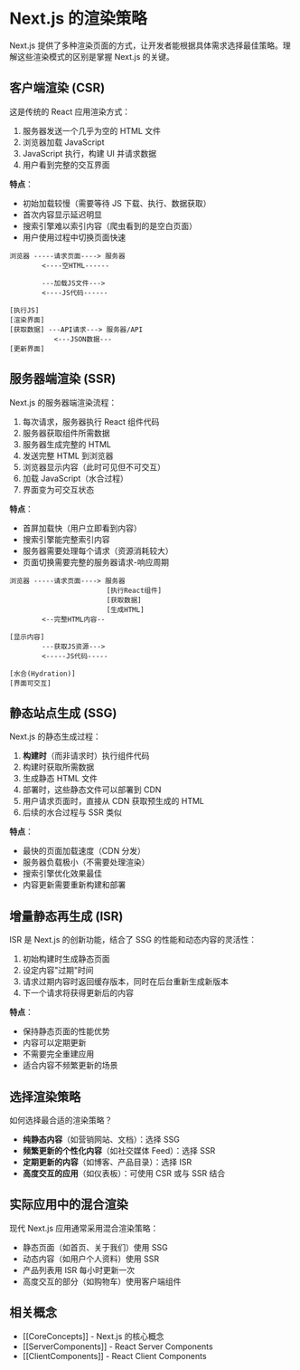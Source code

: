 # Next.js 的渲染策略

Next.js 提供了多种渲染页面的方式，让开发者能根据具体需求选择最佳策略。理解这些渲染模式的区别是掌握 Next.js 的关键。

## 客户端渲染 (CSR)

这是传统的 React 应用渲染方式：

1. 服务器发送一个几乎为空的 HTML 文件
2. 浏览器加载 JavaScript
3. JavaScript 执行，构建 UI 并请求数据
4. 用户看到完整的交互界面

**特点**：

- 初始加载较慢（需要等待 JS 下载、执行、数据获取）
- 首次内容显示延迟明显
- 搜索引擎难以索引内容（爬虫看到的是空白页面）
- 用户使用过程中切换页面快速

```
浏览器 -----请求页面----> 服务器
        <----空HTML------

        ---加载JS文件--->
        <----JS代码------

[执行JS]
[渲染界面]
[获取数据] ---API请求---> 服务器/API
           <---JSON数据---
[更新界面]
```

## 服务器端渲染 (SSR)

Next.js 的服务器端渲染流程：

1. 每次请求，服务器执行 React 组件代码
2. 服务器获取组件所需数据
3. 服务器生成完整的 HTML
4. 发送完整 HTML 到浏览器
5. 浏览器显示内容（此时可见但不可交互）
6. 加载 JavaScript（水合过程）
7. 界面变为可交互状态

**特点**：

- 首屏加载快（用户立即看到内容）
- 搜索引擎能完整索引内容
- 服务器需要处理每个请求（资源消耗较大）
- 页面切换需要完整的服务器请求-响应周期

```
浏览器 -----请求页面----> 服务器
                        [执行React组件]
                        [获取数据]
                        [生成HTML]
        <--完整HTML内容--

[显示内容]
        ---获取JS资源--->
        <-----JS代码-----

[水合(Hydration)]
[界面可交互]
```

## 静态站点生成 (SSG)

Next.js 的静态生成过程：

1. **构建时**（而非请求时）执行组件代码
2. 构建时获取所需数据
3. 生成静态 HTML 文件
4. 部署时，这些静态文件可以部署到 CDN
5. 用户请求页面时，直接从 CDN 获取预生成的 HTML
6. 后续的水合过程与 SSR 类似

**特点**：

- 最快的页面加载速度（CDN 分发）
- 服务器负载极小（不需要处理渲染）
- 搜索引擎优化效果最佳
- 内容更新需要重新构建和部署

## 增量静态再生成 (ISR)

ISR 是 Next.js 的创新功能，结合了 SSG 的性能和动态内容的灵活性：

1. 初始构建时生成静态页面
2. 设定内容"过期"时间
3. 请求过期内容时返回缓存版本，同时在后台重新生成新版本
4. 下一个请求将获得更新后的内容

**特点**：

- 保持静态页面的性能优势
- 内容可以定期更新
- 不需要完全重建应用
- 适合内容不频繁更新的场景

## 选择渲染策略

如何选择最合适的渲染策略？

- **纯静态内容**（如营销网站、文档）：选择 SSG
- **频繁更新的个性化内容**（如社交媒体 Feed）：选择 SSR
- **定期更新的内容**（如博客、产品目录）：选择 ISR
- **高度交互的应用**（如仪表板）：可使用 CSR 或与 SSR 结合

## 实际应用中的混合渲染

现代 Next.js 应用通常采用混合渲染策略：

- 静态页面（如首页、关于我们）使用 SSG
- 动态内容（如用户个人资料）使用 SSR
- 产品列表用 ISR 每小时更新一次
- 高度交互的部分（如购物车）使用客户端组件

## 相关概念

- [[CoreConcepts]] - Next.js 的核心概念
- [[ServerComponents]] - React Server Components
- [[ClientComponents]] - React Client Components
